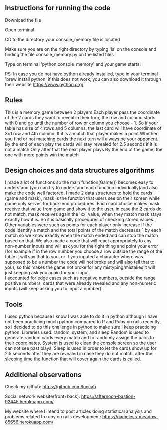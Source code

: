 ## Instructions for running the code

Download the file

Open terminal

CD to the directory your console_memory file is located

Make sure you are on the right directory by typing 'ls' on the console and finding the file console_memory.py on the listed files

Type on terminal 'python console_memory' and your game starts!

PS: In case you do not have python already installed, type in your terminal 'brew install python'
if this does not work, you can also download it through their website https://www.python.org/

## Rules

This is a memory game between 2 players
Each player pass the coordinate of the 2 cards they want to reveal in their turn,
the row and column starts with 0 and go until the number of row or column you choose - 1.
So if your table has size of 4 rows and 5 columns, the last card will have coordinate of
3rd row and 4th column.
If it is a match that player makes a point
Whether you find or not matching cards the next turn will always be your opponent.
By the end of each play the cards will stay revealed for 2.5 seconds if it is not a match
Only after that the next player plays
By the end of the game, the one with more points win the match

## Design choices and data structures algorithms

I made a lot of functions so the main function(Game()) becomes easy to understand
(you can try to understand each function individually)and also make the code well factored.
I made 2 data structures to hold the cards (game and mask), mask is the function that
users see on their screen while game only serves for back-end procedures.
Each card choice makes mask receive that value from game and show it to the user,
in case the 2 cards do not match, mask receives again the 'xx' value, when they match
mask stays exactly how it is. So it is basically procedures of checking stored values.
Other variables were such as points for each player only increase if the code identify
a match and the total points of the match decreases 1 by each match so we know exactly
when the match ended and can stop the match based on that. We also made a code that
will react appropriately to any non-number inputs and will ask you for the right thing
and point your error (for example if in the row number you choose a row outside the range of the
  table it will say that to you, or if you inputed a character where was supposed to be a
  number the code will not broke and will also tell that to you), so this makes the
game not broke for any mistyping/mistakes it will just keeping ask you again for your input.  
I accounted for edge cases such as negative numbers, outside the range positive numbers,
cards that were already revealed and any non-numeric inputs (will keep asking you to input
  a number).

## Tools

I used python because I know I was able to do it in python although I have not been practicing
much python compared to R and Ruby on rails recently, so I decided to do this challenge in
python to make sure I keep practicing python.
Libraries used: random, system, and sleep
Random is used to generate random cards every match and to randomly assign the
pairs to their coordinates.
System is used to clean the console screen so the user can not see past plays.
Sleep is used in order to let the cards show up for 2.5 seconds after they are
revealed in case they do not match, after the sleeping time the function that
will cover again the cards is called.

## Additional observations

Check my github: https://github.com/luccab

Social network website(front+back): https://afternoon-bastion-92445.herokuapp.com/

My website where I intend to post articles doing statistical analysis and problems related to
ruby on rails development: https://nameless-meadow-85656.herokuapp.com/
